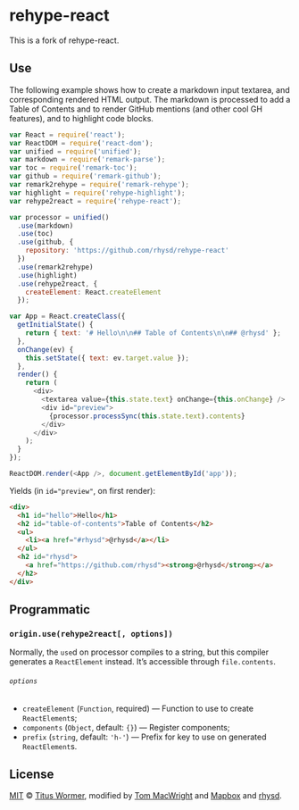 # rehype-react

This is a fork of rehype-react.

## Use

The following example shows how to create a markdown input textarea,
and corresponding rendered HTML output. The markdown is processed
to add a Table of Contents and to render GitHub mentions (and other
cool GH features), and to highlight code blocks.

```js
var React = require('react');
var ReactDOM = require('react-dom');
var unified = require('unified');
var markdown = require('remark-parse');
var toc = require('remark-toc');
var github = require('remark-github');
var remark2rehype = require('remark-rehype');
var highlight = require('rehype-highlight');
var rehype2react = require('rehype-react');

var processor = unified()
  .use(markdown)
  .use(toc)
  .use(github, {
    repository: 'https://github.com/rhysd/rehype-react'
  })
  .use(remark2rehype)
  .use(highlight)
  .use(rehype2react, {
    createElement: React.createElement
  });

var App = React.createClass({
  getInitialState() {
    return { text: '# Hello\n\n## Table of Contents\n\n## @rhysd' };
  },
  onChange(ev) {
    this.setState({ text: ev.target.value });
  },
  render() {
    return (
      <div>
        <textarea value={this.state.text} onChange={this.onChange} />
        <div id="preview">
          {processor.processSync(this.state.text).contents}
        </div>
      </div>
    );
  }
});

ReactDOM.render(<App />, document.getElementById('app'));
```

Yields (in `id="preview"`, on first render):

```html
<div>
  <h1 id="hello">Hello</h1>
  <h2 id="table-of-contents">Table of Contents</h2>
  <ul>
    <li><a href="#rhysd">@rhysd</a></li>
  </ul>
  <h2 id="rhysd">
    <a href="https://github.com/rhysd"><strong>@rhysd</strong></a>
  </h2>
</div>
```

## Programmatic

### `origin.use(rehype2react[, options])`

Normally, the `use`d on processor compiles to a string, but this
compiler generates a `ReactElement` instead. It’s accessible
through `file.contents`.

###### `options`

- `createElement` (`Function`, required)
  — Function to use to create `ReactElement`s;
- `components` (`Object`, default: `{}`)
  — Register components;
- `prefix` (`string`, default: `'h-'`)
  — Prefix for key to use on generated `ReactElement`s.

## License

[MIT](LICENSE) © [Titus Wormer][titus], modified by
[Tom MacWright][tom] and [Mapbox][] and [rhysd][].

[titus]: http://wooorm.com
[tom]: http://www.macwright.org/
[mapbox]: https://www.mapbox.com/
[rhysd]: https://rhysd.github.io
[npm]: https://docs.npmjs.com/cli/install
[hast]: https://github.com/wooorm/hast
[react]: https://github.com/facebook/react
[rehype]: https://github.com/wooorm/rehype
